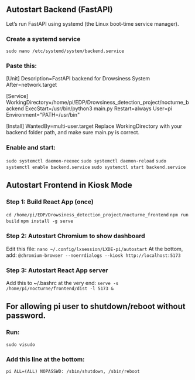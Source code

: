 ## Autostart Backend (FastAPI)
Let’s run FastAPI using systemd (the Linux boot-time service manager).

### Create a systemd service
`sudo nano /etc/systemd/system/backend.service`

### Paste this:
[Unit]
Description=FastAPI backend for Drowsiness System
After=network.target

[Service]
WorkingDirectory=/home/pi/EDP/Drowsiness_detection_project/nocturne_backend
ExecStart=/usr/bin/python3 main.py
Restart=always
User=pi
Environment="PATH=/usr/bin"

[Install]
WantedBy=multi-user.target
Replace WorkingDirectory with your backend folder path, and make sure main.py is correct.

### Enable and start:
`sudo systemctl daemon-reexec`
`sudo systemctl daemon-reload`
`sudo systemctl enable backend.service`
`sudo systemctl start backend.service`

## Autostart Frontend in Kiosk Mode

### Step 1: Build React App (once)
`cd /home/pi/EDP/Drowsiness_detection_project/nocturne_frontend`
`npm run build`
`npm install -g serve`

### Step 2: Autostart Chromium to show dashboard
Edit this file:
`nano ~/.config/lxsession/LXDE-pi/autostart`
At the bottom, add:
`@chromium-browser --noerrdialogs --kiosk http://localhost:5173`

### Step 3: Autostart React App server
Add this to ~/.bashrc at the very end:
`serve -s /home/pi/nocturne/frontend/dist -l 5173 &`



## For allowing pi user to shutdown/reboot without password.

### Run:
`sudo visudo`

### Add this line at the bottom:
`pi ALL=(ALL) NOPASSWD: /sbin/shutdown, /sbin/reboot`